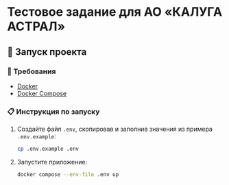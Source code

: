 # Тестовое задание для **АО «КАЛУГА АСТРАЛ»**

## 🚀 Запуск проекта

### 🔧 Требования
- [Docker](https://docs.docker.com/get-docker/)  
- [Docker Compose](https://docs.docker.com/compose/)

### 📋 Инструкция по запуску
1. Создайте файл `.env`, скопировав и заполнив значения из примера `.env.example`:
   ```bash 
   cp .env.example .env
   ```
2. Запустите приложение:
    ```bash 
    docker compose --env-file .env up
    ```